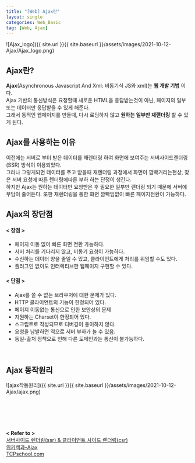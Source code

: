 ```yaml
---
title: "[Web] Ajax란"
layout: single
categories: Web_Basic
tag: [Web, Ajax]
---
```


![Ajax_logo]({{ site.url }}{{ site.baseurl }}/assets/images/2021-10-12-Ajax/Ajax_logo.png)

## Ajax란?

**Ajax**(Asynchronous Javascript And Xml: 비동기식 JS와 xml)는 **웹 개발 기법** 이다. <br />
Ajax 기반의 통신방식은 요청할때 새로운 HTML을 응답받는것이 아닌, 페이지의 일부 또는 데이터만 응답받을 수 있게 해준다.<br />
그래서 동적인 웹페이지를 만들때, 다시 로딩하지 않고 **원하는 일부만 재랜더링** 할 수 있게 된다.<br />

## Ajax를 사용하는 이유
이전에는 서버로 부터 받은 데이터를 재렌더링 하여 화면에 보여주는 서버사이드렌더링(SSR) 방식이 이용되었다.<br />
그러나 그렇게되면 데이터를 주고 받을때 재렌더링 과정에서 화면이 깜빡거리는현상, 잦은 서버 요청에 따른 렌더링에따른 부하 하는 단정이 생긴다.<br />
하지만 Ajax는 원하는 데이터만 요청받은 후 필요한 일부만 랜더링 되기 때문에 서버에 부담이 줄어든다.
또한 재렌더링을 통한 화면 깜빡임없이 빠른 페이지전환이 가능하다. <br />

## Ajax의 장단점
#### < 장점 >
- 페이지 이동 없이 빠른 화면 전환 가능하다.
- 서버 처리를 기다리지 않고, 비동기 요청이 가능하다.
- 수신하는 데이터 양을 줄일 수 있고, 클라이언트에게 처리를 위임할 수도 있다.
- 플러그인 없이도 인터렉티브한 웹페이지 구현할 수 있다.

#### < 단점 >
- Ajax를 쓸 수 없는 브라우저에 대한 문제가 있다.
- HTTP 클라이언트의 기능이 한정되어 있다.
- 페이지 이동없는 통신으로 인한 보안상의 문제
- 지원하는 Charset이 한정되어 있다.
- 스크립트로 작성되므로 디버깅이 용이하지 않다.
- 요청을 남발하면 역으로 서버 부하가 늘 수 있음.
- 동일-출처 정책으로 인해 다른 도메인과는 통신이 불가능하다.

<br />

## Ajax 동작원리
![ajax작동원리]({{ site.url }}{{ site.baseurl }}/assets/images/2021-10-12-Ajax/ajax.png)

<br />
<br />
<br />
<br />



**< Refer to >**<br />
[서버사이드 렌더링(ssr) & 클라이언트 사이드 렌더링(csr)](https://velog.io/@ash3767/%EC%84%9C%EB%B2%84%EC%82%AC%EC%9D%B4%EB%93%9C-%EB%A0%8C%EB%8D%94%EB%A7%81-%ED%81%B4%EB%9D%BC%EC%9D%B4%EC%96%B8%ED%8A%B8-%EC%82%AC%EC%9D%B4%EB%93%9C-%EB%A0%8C%EB%8D%94%EB%A7%81)<br />
[위키백과-Ajax](https://ko.wikipedia.org/wiki/Ajax)<br />
[TCPschool.com](http://tcpschool.com/ajax/intro)